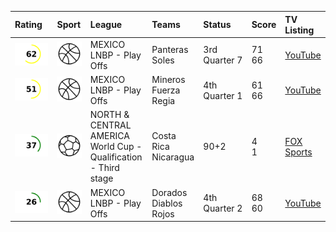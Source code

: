 | Rating                                                                                                                                 | Sport                                                                                                                | League                                                             | Teams                    | Status        | Score    | TV Listing                                                         |
|:---------------------------------------------------------------------------------------------------------------------------------------|:---------------------------------------------------------------------------------------------------------------------|:-------------------------------------------------------------------|:-------------------------|:--------------|:---------|:-------------------------------------------------------------------|
| <img src="https://raw.githubusercontent.com/BlakeDuncan25/Donut-SVG-Ratings/bac4e4a278175106499642192132b1786a9aec38/62.svg" alt="62"> | <img src="https://raw.githubusercontent.com/BlakeDuncan25/Donut-SVG-Ratings/master/basketball.png" alt="Basketball"> | MEXICO<br>LNBP - Play Offs                                         | Panteras<br>Soles        | 3rd Quarter 7 | 71<br>66 | <a href="https://www.youtube.com/@LNBPOFICIAL/streams">YouTube</a> |
| <img src="https://raw.githubusercontent.com/BlakeDuncan25/Donut-SVG-Ratings/bac4e4a278175106499642192132b1786a9aec38/51.svg" alt="51"> | <img src="https://raw.githubusercontent.com/BlakeDuncan25/Donut-SVG-Ratings/master/basketball.png" alt="Basketball"> | MEXICO<br>LNBP - Play Offs                                         | Mineros<br>Fuerza Regia  | 4th Quarter 1 | 61<br>66 | <a href="https://www.youtube.com/@LNBPOFICIAL/streams">YouTube</a> |
| <img src="https://raw.githubusercontent.com/BlakeDuncan25/Donut-SVG-Ratings/bac4e4a278175106499642192132b1786a9aec38/37.svg" alt="37"> | <img src="https://raw.githubusercontent.com/BlakeDuncan25/Donut-SVG-Ratings/master/soccer.png" alt="Soccer">         | NORTH & CENTRAL AMERICA<br>World Cup - Qualification - Third stage | Costa Rica<br>Nicaragua  | 90+2          | 4<br>1   | <a href="https://www.foxsports.com/replays">FOX Sports</a>         |
| <img src="https://raw.githubusercontent.com/BlakeDuncan25/Donut-SVG-Ratings/bac4e4a278175106499642192132b1786a9aec38/26.svg" alt="26"> | <img src="https://raw.githubusercontent.com/BlakeDuncan25/Donut-SVG-Ratings/master/basketball.png" alt="Basketball"> | MEXICO<br>LNBP - Play Offs                                         | Dorados<br>Diablos Rojos | 4th Quarter 2 | 68<br>60 | <a href="https://www.youtube.com/@LNBPOFICIAL/streams">YouTube</a> |